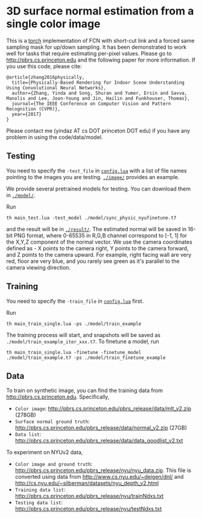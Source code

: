 # 3D surface normal estimation from a single color image

This is a [torch](https://github.com/torch) implementation of FCN with short-cut link and a forced same sampling mask for up/down sampling. It has been demonstrated to work well for tasks that require estimating per-pixel values. Please go to http://pbrs.cs.princeton.edu and the following paper for more information. If you use this code, please cite:

	@article{zhang2016physically,
	  title={Physically-Based Rendering for Indoor Scene Understanding Using Convolutional Neural Networks},
	  author={Zhang, Yinda and Song, Shuran and Yumer, Ersin and Savva, Manolis and Lee, Joon-Young and Jin, Hailin and Funkhouser, Thomas},
	  journal={The IEEE Conference on Computer Vision and Pattern Recognition (CVPR)},
	  year={2017}
	}
	
Please contact me (yindaz AT cs DOT princeton DOT edu) if you have any problem in using the code/data/model.

## Testing
You need to specify the `-test_file` in [`config.lua`](./config.lua) with a list of file names pointing to the images you are testing. [`./image/`](./image/) provides an example.

We provide several pretrained models for testing. You can download them in [`./model/`](./model/).

Run
```
th main_test.lua -test_model ./model/sync_physic_nyufinetune.t7
```
and the result will be in [`./result/`](./result/). The estimated normal will be saved in 16-bit PNG format, where 0-65535 in R,G,B channel correspond to [-1, 1] for the X,Y,Z component of the normal vector. We use the camera coordinates defined as - X points to the camera right, Y points to the camera forward, and Z points to the camera upward. For example, right facing wall are very red, floor are very blue, and you rarely see green as it's parallel to the camera viewing direction.

## Training
You need to specify the `-train_file` in [`config.lua`](./config.lua) first.

Run
```
th main_train_single.lua -ps ./model/train_example
```
The training process will start, and snapshots will be saved as `./model/train_example_iter_xxx.t7`. To finetune a model, run
```
th main_train_single.lua -finetune -finetune_model ./model/train_example.t7 -ps ./model/train_finetune_example
```

## Data
To train on synthetic image, you can find the training data from http://pbrs.cs.princeton.edu. Specifically,
- `Color image`: http://pbrs.cs.princeton.edu/pbrs_release/data/mlt_v2.zip (278GB)
- `Surface normal ground truth`: http://pbrs.cs.princeton.edu/pbrs_release/data/normal_v2.zip (27GB)
- `Data list`: http://pbrs.cs.princeton.edu/pbrs_release/data/data_goodlist_v2.txt

To experiment on NYUv2 data,
- `Color image and ground truth`: http://pbrs.cs.princeton.edu/pbrs_release/nyu/nyu_data.zip. This file is converted using data from http://www.cs.nyu.edu/~deigen/dnl/ and http://cs.nyu.edu/~silberman/datasets/nyu_depth_v2.html
- `Training data list`: http://pbrs.cs.princeton.edu/pbrs_release/nyu/trainNdxs.txt
- `Testing data list`: http://pbrs.cs.princeton.edu/pbrs_release/nyu/testNdxs.txt

